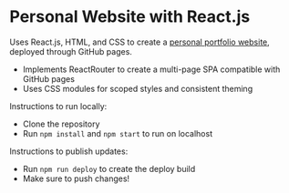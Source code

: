 # Personal Website with React.js

Uses React.js, HTML, and CSS to create a [personal portfolio website](https://rebeccaschou.github.io/personal-website/), deployed through GitHub pages.

- Implements ReactRouter to create a multi-page SPA compatible with GitHub pages
- Uses CSS modules for scoped styles and consistent theming

Instructions to run locally:

- Clone the repository
- Run `npm install` and `npm start` to run on localhost

Instructions to publish updates:

- Run `npm run deploy` to create the deploy build
- Make sure to push changes!
